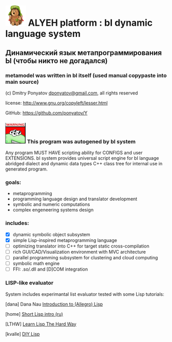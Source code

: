 # ![logo](logo/logo64x64.png) ALYEH platform : bI dynamic language system
## Динамический язык метапрограммирования Ы (чтобы никто не догадался)
### metamodel was written in bI itself (used manual copypaste into main source)

(c) Dmitry Ponyatov <dponyatov@gmail.com>, all rights reserved

license: http://www.gnu.org/copyleft/lesser.html

GitHub: https://github.com/ponyatov/Y

### ![warning](logo/warning64x64.png) This program was autogened by bI system

Any program MUST HAVE scripting ability for CONFIGS and user EXTENSIONS.
bI system provides universal script engine for bI language abridged dialect
and dynamic data types C++ class tree for internal use in generated program.

### goals:

* metaprogramming
* programming language design and translator development
* symbolic and numeric computations
* complex engeneering systems design

### includes:

* [x] dynamic symbolic object subsystem 
* [x] simple Lisp-inspired metaprogramming language
* [ ] optimizing translator into C++ for target static cross-compilation
* [ ] rich GUI/CAD/Visualization environment with MVC architecture
* [ ] parallel programming subsystem for clustering and cloud computing
* [ ] symbolic math engine
* [ ] FFI: .so/.dll and [D]COM integration

### LISP-like evaluator

System includes experimantal list evaluator tested with some Lisp tutorials:

[dana]
Dana Nau
[Introduction to (Allegro) Lisp](http://www.cs.umd.edu/~nau/cmsc421/lisp-intro.pdf)

[home]
[Short Lisp intro (ru)](http://homelisp.ru/help/lisp.html)

[LTHW]
[Learn Lisp The Hard Way](http://learnlispthehardway.org/)

[kvalle]
[DIY Lisp](https://github.com/kvalle/diy-lisp)

